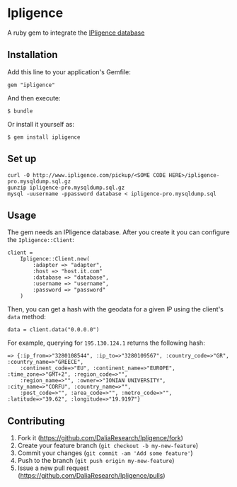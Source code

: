 # Ipligence

A ruby gem to integrate the [IPligence database](http://ipligence.com/)

## Installation

Add this line to your application's Gemfile:

    gem "ipligence"

And then execute:

    $ bundle

Or install it yourself as:

    $ gem install ipligence

## Set up

    curl -O http://www.ipligence.com/pickup/<SOME CODE HERE>/ipligence-pro.mysqldump.sql.gz
    gunzip ipligence-pro.mysqldump.sql.gz
    mysql -uusername -ppassword database < ipligence-pro.mysqldump.sql

## Usage

The gem needs an IPligence database. After you create it you can configure the `Ipligence::Client`:

    client =
        Ipligence::Client.new(
            :adapter => "adapter",
            :host => "host.it.com"
            :database => "database",
            :username => "username",
            :password => "password"
        )

Then, you can get a hash with the geodata for a given IP using the client's `data` method:

    data = client.data("0.0.0.0")

For example, querying for `195.130.124.1` returns the following hash:

    => {:ip_from=>"3280108544", :ip_to=>"3280109567", :country_code=>"GR", :country_name=>"GREECE",
        :continent_code=>"EU", :continent_name=>"EUROPE", :time_zone=>"GMT+2", :region_code=>"",
        :region_name=>"", :owner=>"IONIAN UNIVERSITY", :city_name=>"CORFU", :country_name=>"",
        :post_code=>"", :area_code=>"", :metro_code=>"", :latitude=>"39.62", :longitude=>"19.9197"}

## Contributing

1. Fork it (https://github.com/DaliaResearch/Ipligence/fork)
2. Create your feature branch (`git checkout -b my-new-feature`)
3. Commit your changes (`git commit -am 'Add some feature'`)
4. Push to the branch (`git push origin my-new-feature`)
5. Issue a new pull request (https://github.com/DaliaResearch/Ipligence/pulls)